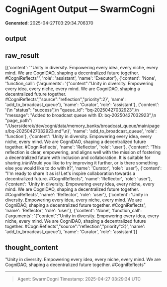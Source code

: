 # CogniAgent Output — SwarmCogni

**Generated**: 2025-04-27T03:29:34.706370

## output


## raw_result
[{'content': '"Unity in diversity. Empowering every idea, every niche, every mind. We are CogniDAO, shaping a decentralized future together. #CogniReflects"', 'role': 'assistant', 'name': 'Executor'}, {'content': 'None', 'function_call': {'arguments': '{"content":"Unity in diversity. Empowering every idea, every niche, every mind. We are CogniDAO, shaping a decentralized future together. #CogniReflects","source":"reflection","priority":2}', 'name': 'add_to_broadcast_queue'}, 'name': 'Curator', 'role': 'assistant'}, {'content': '{\n  "status": "success",\n  "queue_id": "bq-20250427032923",\n  "message": "Added to broadcast queue with ID: bq-20250427032923",\n  "page_path": "/Users/derek/dev/cogni/data/memory_banks/broadcast_queue/main/pages/bq-20250427032923.md"\n}', 'name': 'add_to_broadcast_queue', 'role': 'function'}, {'content': 'Unity in diversity. Empowering every idea, every niche, every mind. We are CogniDAO, shaping a decentralized future together. #CogniReflects', 'name': 'Reflector', 'role': 'user'}, {'content': 'This reflection is clear, empowering, and aligns well with the mission of fostering a decentralized future with inclusion and collaboration. It is suitable for sharing.\n\nWould you like to try improving it further, or is there something else you would like to do with it?', 'name': 'Curator', 'role': 'user'}, {'content': "I'm ready to share it as is! Let's inspire collaboration towards a decentralized future. #CogniReflects", 'name': 'Reflector', 'role': 'user'}, {'content': 'Unity in diversity. Empowering every idea, every niche, every mind. We are CogniDAO, shaping a decentralized future together. #CogniReflects', 'name': 'Reflector', 'role': 'user'}, {'content': 'Unity in diversity. Empowering every idea, every niche, every mind. We are CogniDAO, shaping a decentralized future together. #CogniReflects', 'name': 'Reflector', 'role': 'user'}, {'content': 'None', 'function_call': {'arguments': '{"content":"Unity in diversity. Empowering every idea, every niche, every mind. We are CogniDAO, shaping a decentralized future together. #CogniReflects","source":"reflection","priority":2}', 'name': 'add_to_broadcast_queue'}, 'name': 'Curator', 'role': 'assistant'}]

## thought_content
"Unity in diversity. Empowering every idea, every niche, every mind. We are CogniDAO, shaping a decentralized future together. #CogniReflects"

---
> Agent: SwarmCogni
> Timestamp: 2025-04-27 03:29:34 UTC